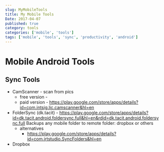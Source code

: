 ```yaml
---
slug: MyMobileTools
title: My Mobile Tools
Date: 2017-04-07
published: true
category: tools
categories: ['mobile', 'tools']
tags: ['mobile', 'tools', 'sync', 'productivity', 'android']
---
```


# Mobile Android Tools

## Sync Tools

- CamScanner - scan from pics
	- free version - 
	- paid version - https://play.google.com/store/apps/details?id=com.intsig.lic.camscanner&hl=en
- FolderSync (dk.tacit) - https://play.google.com/store/apps/details?id=dk.tacit.android.foldersync.full&hl=en&rdid=dk.tacit.android.foldersync.full
    Backups any mobile folder to remote folder: dropbox or others
    - alternatives
       - https://play.google.com/store/apps/details?id=com.jrtstudio.SyncFolders&hl=en
- Dropbox
